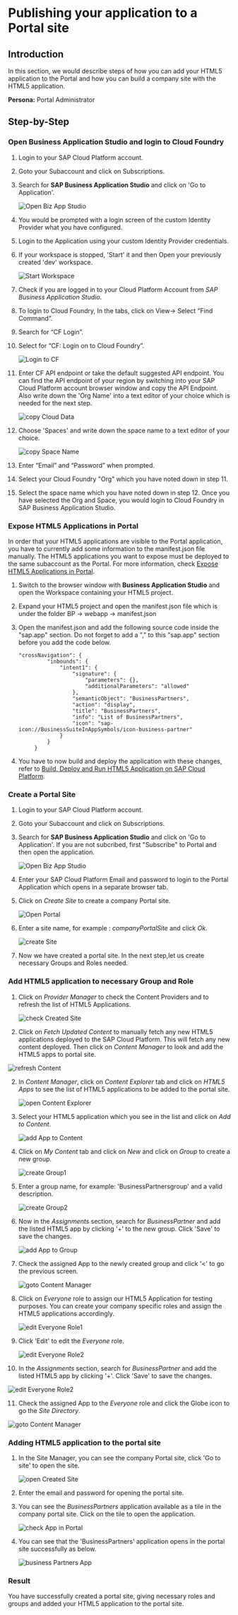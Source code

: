 # Publishing your application to a Portal site

## Introduction

In this section, we would describe steps of how you can add your HTML5 application to the Portal and how you can build a company site with the HTML5 application.

**Persona:** Portal Administrator


## Step-by-Step

### Open Business Application Studio and login to Cloud Foundry

1. Login to your SAP Cloud Platform account. 
2. Goto your Subaccount and click on Subscriptions. 
3. Search for **SAP Business Application Studio** and click on 'Go to Application'. 

   ![Open Biz App Studio](./images/openBizAppStudio.png)
   
4. You would be prompted with a login screen of the custom Identity Provider what you have configured.
5. Login to the Application using your custom Identity Provider credentials.
6. If your workspace is stopped, 'Start' it and then Open your previously created 'dev' workspace.

   ![Start Workspace](./images/startWorkspace.png)
   
7. Check if you are logged in to your Cloud Platform Account from *SAP Business Application Studio*.
8. To login to Cloud Foundry, In the tabs, click on View-> Select “Find Command”.
9. Search for “CF Login”.
10. Select for “CF: Login on to Cloud Foundry”.

    ![Login to CF](./images/loginToCF.png) 
    
11. Enter CF API endpoint or take the default suggested API endpoint. You can find the API endpoint of your region by switching into your SAP Cloud Platform account browser window and copy the API Endpoint. Also write down the 'Org Name' into a text editor of your choice which is needed for the next step.  

    ![copy Cloud Data](./images/copyCloudData.png)
    
12. Choose 'Spaces' and write down the space name to a text editor of your choice. 

    ![copy Space Name](./images/copySpaceName.png)
     
13. Enter “Email” and “Password” when prompted.
14. Select your Cloud Foundry "Org" which you have noted down in step 11. 
15. Select the space name which you have noted down in step 12. Once you have selected the Org and Space, you would login to Cloud Foundry in SAP Business Application Studio.

### Expose HTML5 Applications in Portal

In order that your HTML5 applications are visible to the Portal application, you have to currently add some information to the manifest.json file manually. The HTML5 applications you want to expose must be deployed to the same subaccount as the Portal. For more information, check [Expose HTML5 Applications in Portal](https://help.sap.com/viewer/ad4b9f0b14b0458cad9bd27bf435637d/Cloud/en-US/3a0e6d6b791c4c2189f6a0a424188362.html).


1. Switch to the browser window with **Business Application Studio** and open the Workspace containing your HTML5 project.
2. Expand your HTML5 project and open the manifest.json file which is under the folder BP -> webapp -> manifest.json 
3. Open the manifest.json and add the following source code inside the "sap.app" section. Do not forget to add a "," to this "sap.app" section before you add the code below.

   ```
   "crossNavigation": {
            "inbounds": {
                "intent1": {
                    "signature": {
                        "parameters": {},
                        "additionalParameters": "allowed"
                    },
                    "semanticObject": "BusinessPartners",
                    "action": "display",
                    "title": "BusinessPartners",
                    "info": "List of BusinessPartners",
                    "icon": "sap-icon://BusinessSuiteInAppSymbols/icon-business-partner"
                }
            }
        }
   ```
4.  You have to now build and deploy the application with these changes, refer to [Build, Deploy and Run HTML5 Application on SAP Cloud Platform](../create-application/buildDeploy/README.md).

### Create a Portal Site

1. Login to your SAP Cloud Platform account. 
2. Goto your Subaccount and click on Subscriptions. 
3. Search for **SAP Business Application Studio** and click on 'Go to Application'. If you are not subcribed, first "Subscribe" to Portal and then open the application. 


   ![Open Biz App Studio](./images/openPortal.png)
   
4. Enter your SAP Cloud Platform Email and password to login to the Portal Application which opens in a separate browser tab.

5. Click on *Create Site* to create a company Portal site.
   
   ![Open Portal](./images/logintoPortal.png)

6. Enter a site name, for example : *companyPortalSite* and click *Ok*.

   ![create Site](./images/createSite.png)
   
7. Now we have created a portal site. In the next step,let us create necessary Groups and Roles needed.

### Add HTML5 application to necessary Group and Role
  
1. Click on *Provider Manager* to check the Content Providers and to refresh the list of HTML5 Applications. 

   ![check Created Site](./images/checkCreatedSite.png)
   
2.  Click on *Fetch Updated Content* to manually fetch any new HTML5 applications deployed to the SAP Cloud Platform. This will fetch any new content deployed. Then click on *Content Manager* to look and add the HTML5 apps to portal site.

   ![refresh Content](./images/refreshContent.png)
   
2. In *Content Manager*, click on *Content Explorer* tab and click on *HTML5 Apps* to see the list of HTML5 applications to be added to the portal site.

    ![open Content Explorer](./images/openContentExplorer.png)
    
3. Select your HTML5 application which you see in the list and click on *Add to Content*. 

   ![add App to Content](./images/addApptoContent.png)
   
4. Click on *My Content* tab and click on *New* and click on *Group* to create a new group.

   ![create Group1](./images/createGroup1.png)
   
5. Enter a group name, for example: 'BusinessPartnersgroup' and a valid description.

   ![create Group2](./images/createGroup2.png)
   
6. Now in the *Assignments* section, search for *BusinessPartner* and add the listed HTML5 app by clicking '+' to the new group. Click 'Save' to save the changes.

    ![add App to Group](./images/addApptoGroup.png)

7. Check the assigned App to the newly created group and click '<' to go the previous screen.

   ![goto Content Manager](./images/gotoContentManager.png)
   
8. Click on *Everyone* role to assign our HTML5 Application for testing purposes. You can create your company specific roles and assign the HTML5 applications accordingly.

   ![edit Everyone Role1](./images/editEveryoneRole1.png)
   
9. Click 'Edit' to edit the *Everyone* role.

   ![edit Everyone Role2](./images/editEveryoneRole2.png)
   
10. In the *Assignments* section, search for *BusinessPartner* and add the listed HTML5 app by clicking '+'. Click 'Save' to save the changes.

   ![edit Everyone Role2](./images/editEveryoneRole3.png)
   
11. Check the assigned App to the *Everyone* role and click the Globe icon to go the *Site Directory*.

   ![goto Content Manager](./images/gotoSiteDirectory.png)
   


### Adding HTML5 application to the portal site

1. In the Site Manager, you can see the company Portal site, click 'Go to site' to open the site.

   ![open Created Site](./images/openCreatedSite.png)
   
2. Enter the email and password for opening the portal site.
   
3. You can see the *BusinessPartners* application available as a tile in the company portal site. Click on the tile to open the application.

   ![check App in Portal](./images/checkAppinPortal.png)
   
4. You can see that the 'BusinessPartners' application opens in the portal site successfully as below. 

   ![business Partners App](./images/businessPartnersApp.png)

### Result

You have successfully created a portal site, giving necessary roles and groups and added your HTML5 application to the portal site.
